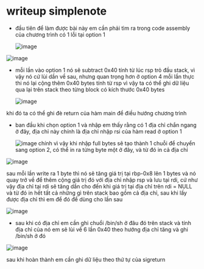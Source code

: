 # writeup simplenote 

- đầu tiên để làm được bài này em cần phải tìm ra trong code assembly của chương trình có 1 lỗi tại option 1

  ![image](https://github.com/antkss/training_task/assets/88892713/82e2a57f-40e2-4f5c-b96b-f0bbc6d20554)


![image](https://github.com/antkss/training_task/assets/88892713/73b59320-f6b6-45b5-b763-d6254294e764)

- mỗi lần vào option 1 nó sẽ subtract 0x40 tính từ lúc rsp trỏ đầu stack, vì vậy nó cứ lùi dần về sau, nhưng quan trọng hơn ở option 4 mỗi lần thực thi nó lại cộng thêm 0x40 bytes tính từ rsp vì vậy ta có thể ghi dữ liệu qua lại trên stack theo từng block có kích thước 0x40 bytes

  ![image](https://github.com/antkss/training_task/assets/88892713/92c93884-93b7-47b2-b061-02517a01784c)

khi đó ta có thể ghi đè return của hàm main để điều hướng chương trình 

- ban đầu khi chọn option 1 và nhập em thấy rằng có 1 địa chỉ chắn ngang ở đây, địa chỉ này chính là địa chỉ nhập rsi của hàm read ở option 1

  ![image](https://github.com/antkss/training_task/assets/88892713/1df8136e-1306-476b-8bb3-0680f7086c7f)
  chính vì vậy khi nhập full bytes sẽ tạo thành 1 chuỗi để chuyển sang option 2, có thể in ra từng byte một ở đây, và từ đó in cả địa chỉ

![image](https://github.com/antkss/training_task/assets/88892713/578525c8-2a21-4766-b37d-c2c5f165ce99)

sau mỗi lần write ra 1 byte thì nó sẽ tăng giá trị tại rbp-0x8 lên 1 bytes và nó quay trở về để thêm cộng giá trị đó với địa chỉ nhập rsp và lưu tại rdi, cứ như vậy địa chỉ tại rdi sẽ tăng dần cho đến khi giá trị tại địa chỉ trên rdi = NULL và từ đó in hết tất cả những gì trên stack bao gồm cả địa chỉ, sau khi lấy được địa chỉ thì em để đó để dùng cho lần sau 

![image](https://github.com/antkss/training_task/assets/88892713/f5fb830a-dd6f-44dd-9ad4-4823fac42eb2)



- sau khi có địa chỉ em cần ghi chuổi /bin/sh ở đâu đó trên stack và tính địa chỉ của nó
em sẽ lùi về 6 lần 0x40 theo hướng địa chỉ tăng và ghi /bin/sh ở đó 

![image](https://github.com/antkss/training_task/assets/88892713/ab163d63-a092-46cd-8a8c-036640e545ed)

sau khi hoàn thành em cần ghi dữ liệu theo thứ tự của sigreturn 


